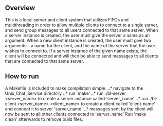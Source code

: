 ## Overview
This is a local server and client system that utilizes FIFOs and multithreading in order to allow multiple clients to connect to a single server, and send group messages to all users connected to that same server. When a server instance is created, the user must give the server a name as an argument. When a new client instance is created, the user must give two arguments - a name for the client, and the name of the server that the user wishes to connect to. If a server instance of the given name exists, the client will be connected and will then be able to send messages to all clients that are connected to that same server.

## How to run
A Makefile is included to make compilation simple.
..* navigate to the Unix_Chat_Service directory
..* run 'make'
..* run ./bl-server <server_name> to create a server instance called 'server_name'
..* run ./bl-client <server_name> <client_name> to create a client called 'client-name' and connect it to server 'server_name'
..* messages sent by the client will now be sent to all other clients connected to 'server_name'
Run 'make clean' afterwards to remove build files.